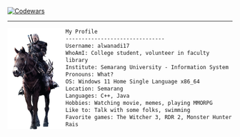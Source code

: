 [![Codewars](https://www.codewars.com/users/alwanadi17/badges/small)](https://www.codewars.com/users/alwanadi17)

---------------------------------------------------------------------------------------------------------------------------


<img align="left" src="img/geraltOnRoach.png" width="130px"/>

```
My Profile
-------------------------------
Username: alwanadi17
WhoAmI: College student, volunteer in faculty library
Institute: Semarang University - Information System
Pronouns: What?
OS: Windows 11 Home Single Language x86_64
Location: Semarang
Languages: C++, Java
Hobbies: Watching movie, memes, playing MMORPG
Like to: Talk with some folks, swimming
Favorite games: The Witcher 3, RDR 2, Monster Hunter Rais
```
